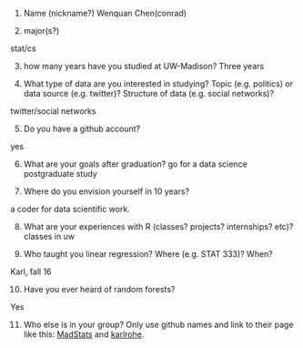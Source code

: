 1) Name (nickname?)
Wenquan Chen(conrad)


2) major(s?)

stat/cs

3) how many years have you studied at UW-Madison?
Three years


4) What type of data are you interested in studying?  Topic (e.g. politics) or data source (e.g. twitter)? Structure of data (e.g. social networks)? 

twitter/social networks

5) Do you have a github account?

yes

6) What are your goals after graduation?
go for a data science postgraduate study


7) Where do you envision yourself in 10 years?

a coder for data scientific work.

8) What are your experiences with R (classes? projects? internships? etc)?  
classes in uw
 

9) Who taught you linear regression?  Where (e.g. STAT 333)?  When?

Karl, fall 16

10)  Have you ever heard of random forests?

Yes

11)  Who else is in your group?  Only use github names and link to their page like this:  [MadStats](https://github.com/MadStats) and [karlrohe](https://github.com/karlrohe).

